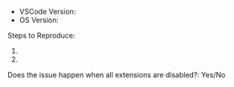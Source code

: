 <!-- Do you have a question? Please ask it on http://stackoverflow.com/questions/tagged/vscode. -->

<!-- Use Help > Report Issues to prefill these. -->
- VSCode Version:
- OS Version:

Steps to Reproduce:

1.
2.

<!-- Launch with `code --disable-extensions` to check. -->
Does the issue happen when all extensions are disabled?: Yes/No
